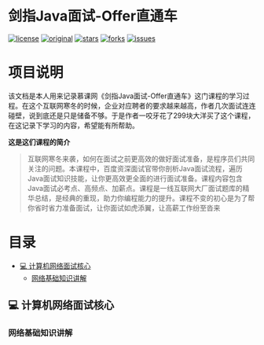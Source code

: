 # 剑指Java面试-Offer直通车
[![license](https://img.shields.io/badge/license-Apache%20License%204.0-brightgreen.svg)](https://github.com/szpinc/java-offer-get/blob/master/LICENSE)
[![original](https://img.shields.io/badge/original-GhostDog-orange.svg)](https://github.com/szpinc/java-offer-get)
[![stars](https://img.shields.io/github/stars/szpinc/java-offer-get.svg)](https://github.com/szpinc/java-offer-get/stargazers)
[![forks](https://img.shields.io/github/forks/szpinc/java-offer-get.svg)](https://github.com/szpinc/java-offer-get/network/members)
[![issues](https://img.shields.io/github/issues/szpinc/java-offer-get.svg)](https://github.com/szpinc/java-offer-get/issues)


# 项目说明
该文档是本人用来记录慕课网《剑指Java面试-Offer直通车》这门课程的学习过程。在这个互联网寒冬的时候，企业对应聘者的要求越来越高，作者几次面试连连碰壁，说到底还是只是储备不够。于是作者一咬牙花了299块大洋买了这个课程，在这记录下学习的内容，希望能有所帮助。

**这是这们课程的简介**
>互联网寒冬来袭，如何在面试之前更高效的做好面试准备，是程序员们共同关注的问题。本课程中，百度资深面试官带你剖析Java面试流程，遍历Java面试知识技能，让你更高效更全面的进行面试准备。课程内容包含Java面试必考点、高频点、加薪点。课程是一线互联网大厂面试题库的精华总结，是经典的重现，助力你编程能力的提升。课程不变的初心是为了帮你省时省力准备面试，让你面试如虎添翼，让高薪工作纷至沓来

# 目录
- [:computer: 计算机网络面试核心](#computer-计算机网络面试核心)
  - [网络基础知识讲解](#网络基础知识讲解)



## :computer: 计算机网络面试核心

### 网络基础知识讲解




